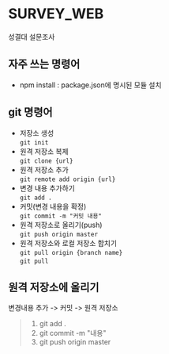 # SURVEY_WEB
성결대 설문조사 

## 자주 쓰는 명령어    
 * npm install : package.json에 명시된 모듈 설치
## git 명령어
 * 저장소 생성   
 `git init`
 * 원격 저장소 복제   
 `git clone {url}`
 * 원격 저장소 추가   
 `git remote add origin {url}`
 * 변경 내용 추가하기   
 `git add .`
 * 커밋(변경 내용을 확정)   
 `git commit -m "커밋 내용"`
 * 원격 저장소로 올리기(push)   
 `git push origin master`
 * 원격 저장소와 로컬 저장소 합치기   
 `git pull origin {branch name}`   
 `git pull` 

## 원격 저장소에 올리기
변경내용 추가 -> 커밋 -> 원격 저장소   
 >1. git add .   
 >2. git commit -m "내용"   
 >3. git push origin master   
 
